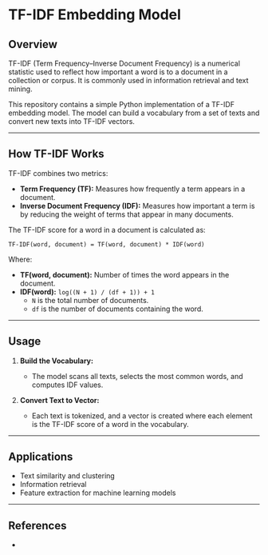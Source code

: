 # TF-IDF Embedding Model

## Overview

TF-IDF (Term Frequency–Inverse Document Frequency) is a numerical statistic used to reflect how important a word is to a document in a collection or corpus. It is commonly used in information retrieval and text mining.

This repository contains a simple Python implementation of a TF-IDF embedding model. The model can build a vocabulary from a set of texts and convert new texts into TF-IDF vectors.

---

## How TF-IDF Works

TF-IDF combines two metrics:

- **Term Frequency (TF):** Measures how frequently a term appears in a document.
- **Inverse Document Frequency (IDF):** Measures how important a term is by reducing the weight of terms that appear in many documents.

The TF-IDF score for a word in a document is calculated as:

```
TF-IDF(word, document) = TF(word, document) * IDF(word)
```

Where:
- **TF(word, document):** Number of times the word appears in the document.
- **IDF(word):** `log((N + 1) / (df + 1)) + 1`
    - `N` is the total number of documents.
    - `df` is the number of documents containing the word.

---

## Usage

1. **Build the Vocabulary:**
   - The model scans all texts, selects the most common words, and computes IDF values.

2. **Convert Text to Vector:**
   - Each text is tokenized, and a vector is created where each element is the TF-IDF score of a word in the vocabulary.

---

## Applications

- Text similarity and clustering
- Information retrieval
- Feature extraction for machine learning models

---

## References

-
